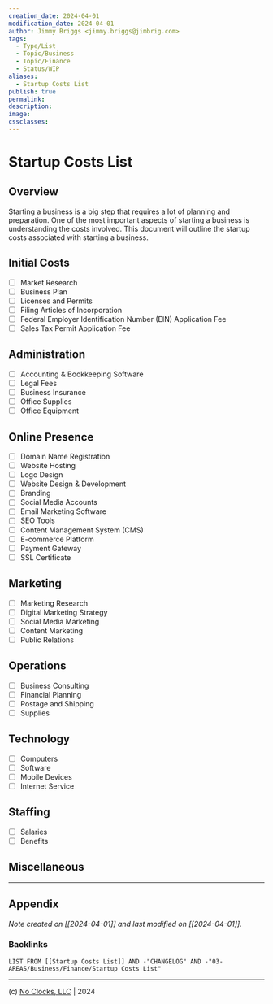 ```yaml
---
creation_date: 2024-04-01
modification_date: 2024-04-01
author: Jimmy Briggs <jimmy.briggs@jimbrig.com>
tags:
  - Type/List
  - Topic/Business
  - Topic/Finance
  - Status/WIP
aliases:
  - Startup Costs List
publish: true
permalink:
description:
image:
cssclasses:
---
```


# Startup Costs List


## Overview

Starting a business is a big step that requires a lot of planning and preparation. One of the most important aspects of starting a business is understanding the costs involved. This document will outline the startup costs associated with starting a business.

## Initial Costs

- [ ] Market Research
- [ ] Business Plan
- [ ] Licenses and Permits
- [ ] Filing Articles of Incorporation
- [ ] Federal Employer Identification Number (EIN) Application Fee
- [ ] Sales Tax Permit Application Fee

## Administration

- [ ] Accounting & Bookkeeping Software
- [ ] Legal Fees
- [ ] Business Insurance
- [ ] Office Supplies
- [ ] Office Equipment

## Online Presence

- [ ] Domain Name Registration
- [ ] Website Hosting
- [ ] Logo Design
- [ ] Website Design & Development
- [ ] Branding
- [ ] Social Media Accounts
- [ ] Email Marketing Software
- [ ] SEO Tools
- [ ] Content Management System (CMS)
- [ ] E-commerce Platform
- [ ] Payment Gateway
- [ ] SSL Certificate

## Marketing

- [ ] Marketing Research
- [ ] Digital Marketing Strategy
- [ ] Social Media Marketing
- [ ] Content Marketing
- [ ] Public Relations

## Operations

- [ ] Business Consulting
- [ ] Financial Planning
- [ ] Postage and Shipping
- [ ] Supplies

## Technology

- [ ] Computers
- [ ] Software
- [ ] Mobile Devices
- [ ] Internet Service

## Staffing

- [ ] Salaries
- [ ] Benefits

## Miscellaneous

***

## Appendix

*Note created on [[2024-04-01]] and last modified on [[2024-04-01]].*

### Backlinks

```dataview
LIST FROM [[Startup Costs List]] AND -"CHANGELOG" AND -"03-AREAS/Business/Finance/Startup Costs List"
```

***

(c) [No Clocks, LLC](https://github.com/noclocks) | 2024